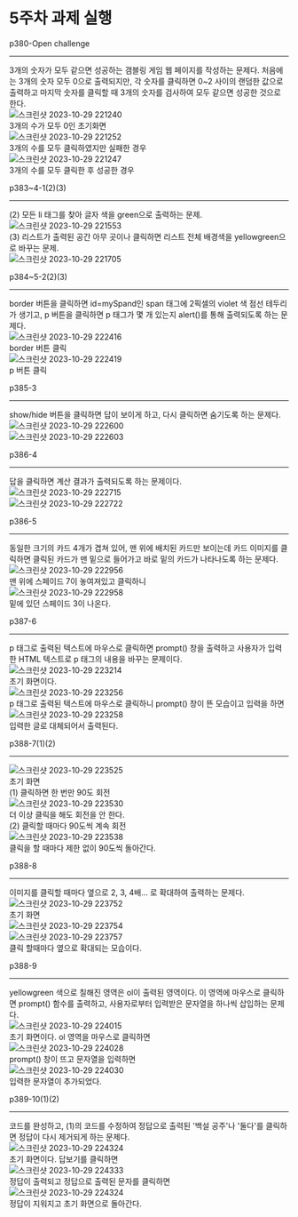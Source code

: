 # 5주차 과제 실행

p380-Open challenge<br><hr>
3개의 숫자가 모두 같으면 성공하는 갬블링 게임 웹 페이지를 작성하는 문제다. 처음에는 3개의 숫자 모두 0으로 출력되지만, 각 숫자를 클릭하면 0~2 사이의 랜덤한 값으로 출력하고 마지막 숫자를 클릭할 때 3개의 숫자를 검사하여 모두 같으면 성공한 것으로 한다.<br>
![스크린샷 2023-10-29 221240](https://github.com/Gdongu/WebPgm/assets/70313873/6e42e1fa-ebd5-4cf5-b40d-7ab48710d8a9)<br>
3개의 수가 모두 0인 초기화면<br>
![스크린샷 2023-10-29 221252](https://github.com/Gdongu/WebPgm/assets/70313873/7f457230-e4cd-45c2-8f74-67cca4995bcb)<br>
3개의 수를 모두 클릭하였지만 실패한 경우<br>
![스크린샷 2023-10-29 221247](https://github.com/Gdongu/WebPgm/assets/70313873/4738146b-4612-4fa3-bde6-7f04ca153395)
<br>3개의 수를 모두 클릭한 후 성공한 경우<br>

p383~4-1(2)(3)<br><hr>
(2) 모든 li 태그를 찾아 글자 색을 green으로 출력하는 문제.<br>
![스크린샷 2023-10-29 221553](https://github.com/Gdongu/WebPgm/assets/70313873/12af1c57-6569-4477-baf4-46307b82eba5)<br>
(3) 리스트가 출력된 공간 아무 곳이나 클릭하면 리스트 전체 배경색을 yellowgreen으로 바꾸는 문제.<br>
![스크린샷 2023-10-29 221705](https://github.com/Gdongu/WebPgm/assets/70313873/ae083cbc-da99-4fec-84a8-cd617d4ce470)<br>

p384~5-2(2)(3)<br><hr>
border 버튼을 클릭하면 id=mySpand인 span 태그에 2픽셀의 violet 색 점선 테두리가 생기고, p 버튼을 클릭하면 p 태그가 몇 개 있는지 alert()를 통해 출력되도록 하는 문제다.<br>
![스크린샷 2023-10-29 222416](https://github.com/Gdongu/WebPgm/assets/70313873/a3989cb3-3b6a-472e-a816-5f8cd8a367eb)<br>
border 버튼 클릭<br>
![스크린샷 2023-10-29 222419](https://github.com/Gdongu/WebPgm/assets/70313873/7c506f1e-f0a8-41ca-8da7-c958326e3353)<br>
p 버튼 클릭<br>

p385-3<br><hr>
show/hide 버튼을 클릭하면 답이 보이게 하고, 다시 클릭하면 숨기도록 하는 문제다.<br>
![스크린샷 2023-10-29 222600](https://github.com/Gdongu/WebPgm/assets/70313873/db8c5962-bd79-4b96-9615-8f557cabf799)<br>
![스크린샷 2023-10-29 222603](https://github.com/Gdongu/WebPgm/assets/70313873/d4708e80-93bd-4ac2-973c-3e9139271c0a)<br>

p386-4<br><hr>
답을 클릭하면 계산 결과가 출력되도록 하는 문제이다.<br>
![스크린샷 2023-10-29 222715](https://github.com/Gdongu/WebPgm/assets/70313873/e86a768b-a0e7-46e5-b585-8d6d29f1fe23)<br>
![스크린샷 2023-10-29 222722](https://github.com/Gdongu/WebPgm/assets/70313873/0d182964-0fe2-49e6-a04c-6821cfede4af)<br>

p386-5<br><hr>
동일한 크기의 카드 4개가 겹쳐 있어, 맨 위에 배치된 카드만 보이는데 카드 이미지를 클릭하면 클릭된 카드가 맨 밑으로 들어가고 바로 밑의 카드가 나타나도록 하는 문제다.<br>
![스크린샷 2023-10-29 222956](https://github.com/Gdongu/WebPgm/assets/70313873/cc4ebb49-5567-4b12-b36b-4313a2c21db6)<br>
맨 위에 스페이드 7이 놓여져있고 클릭하니<br>
![스크린샷 2023-10-29 222958](https://github.com/Gdongu/WebPgm/assets/70313873/8ec05377-66e0-4444-811d-62f6e2eeb0f1)<br>
밑에 있던 스페이드 3이 나온다.<br>

p387-6<br><hr>
p 태그로 출력된 텍스트에 마우스로 클릭하면 prompt() 창을 출력하고 사용자가 입력한 HTML 텍스트로 p 태그의 내용을 바꾸는 문제이다.<br>
![스크린샷 2023-10-29 223214](https://github.com/Gdongu/WebPgm/assets/70313873/c62ac605-458a-478e-a2d3-9dc0cf48e3c0)<br>
초기 화면이다.<br>
![스크린샷 2023-10-29 223256](https://github.com/Gdongu/WebPgm/assets/70313873/5f0366fc-d9c1-4a80-81d9-e2f0ca6883bf)<br>
p 태그로 출력된 텍스트에 마우스로 클릭하니 prompt() 창이 뜬 모습이고 입력을 하면<br>
![스크린샷 2023-10-29 223258](https://github.com/Gdongu/WebPgm/assets/70313873/9685b55c-f59b-4aa6-922c-ccbd14d6df41)<br>
입력한 글로 대체되어서 출력된다.<br>

p388-7(1)(2)<br><hr>
![스크린샷 2023-10-29 223525](https://github.com/Gdongu/WebPgm/assets/70313873/0c595f7b-b101-4934-ac80-106ca7f0844a)<br>
초기 화면<br>
(1) 클릭하면 한 번만 90도 회전<br>
![스크린샷 2023-10-29 223530](https://github.com/Gdongu/WebPgm/assets/70313873/4cfe3323-f0dd-4968-b128-8043c30710df)<br>
더 이상 클릭을 해도 회전을 안 한다.<br>
(2) 클릭할 때마다 90도씩 계속 회전<br>
![스크린샷 2023-10-29 223538](https://github.com/Gdongu/WebPgm/assets/70313873/0d6d6ec6-f328-4bd7-9bf2-1c7b6e78261a)<br>
클릭을 할 때마다 제한 없이 90도씩 돌아간다.<br>

p388-8<br><hr>
이미지를 클릭할 때마다 옆으로 2, 3, 4배... 로 확대하여 출력하는 문제다.<br>
![스크린샷 2023-10-29 223752](https://github.com/Gdongu/WebPgm/assets/70313873/42285a4a-45de-4121-9276-96f77f915ae4)<br>
초기 화면<br>
![스크린샷 2023-10-29 223754](https://github.com/Gdongu/WebPgm/assets/70313873/5189d595-dca0-453d-9b6c-b85b8a04b05c)<br>
![스크린샷 2023-10-29 223757](https://github.com/Gdongu/WebPgm/assets/70313873/c8805168-1f63-4169-9f74-0f4ff8f2c5d5)<br>
클릭 할때마다 옆으로 확대되는 모습이다.<br>

p388-9<br><hr>
yellowgreen 색으로 칠해진 영역은 ol이 출력된 영역이다. 이 영역에 마우스로 클릭하면 prompt() 함수를 출력하고, 사용자로부터 입력받은 문자열을 하나씩 삽입하는 문제다.<br>
![스크린샷 2023-10-29 224015](https://github.com/Gdongu/WebPgm/assets/70313873/c79a1885-808f-4c93-bbc4-104d661a344c)<br>
초기 화면이다. ol 영역을 마우스로 클릭하면<br>
![스크린샷 2023-10-29 224028](https://github.com/Gdongu/WebPgm/assets/70313873/2050f9b2-8e18-4515-9d0c-99487ada6bd8)<br>
prompt() 창이 뜨고 문자열을 입력하면<br>
![스크린샷 2023-10-29 224030](https://github.com/Gdongu/WebPgm/assets/70313873/4abbf0c4-5efc-4a3d-b039-fa2ab21db2eb)<br>
입력한 문자열이 추가되었다.<br>

p389-10(1)(2)<br><hr>
코드를 완성하고, (1)의 코드를 수정하여 정답으로 출력된 '백설 공주'나 '둘다'를 클릭하면 정답이 다시 제거되게 하는 문제다.<br>
![스크린샷 2023-10-29 224324](https://github.com/Gdongu/WebPgm/assets/70313873/1f6ac1ef-6b0f-447a-91b2-a6a79b2944b0)<br>
초기 화면이다. 답보기를 클릭하면<br>
![스크린샷 2023-10-29 224333](https://github.com/Gdongu/WebPgm/assets/70313873/c134ccde-ebec-406c-9359-efab60cebad4)<br>
정답이 출력되고 정답으로 출력된 문자를 클릭하면<br>
![스크린샷 2023-10-29 224324](https://github.com/Gdongu/WebPgm/assets/70313873/0a8ca480-e7dd-4404-bc01-9a4c5bc1ffbf)<br>
정답이 지워지고 초기 화면으로 돌아간다.<br>











